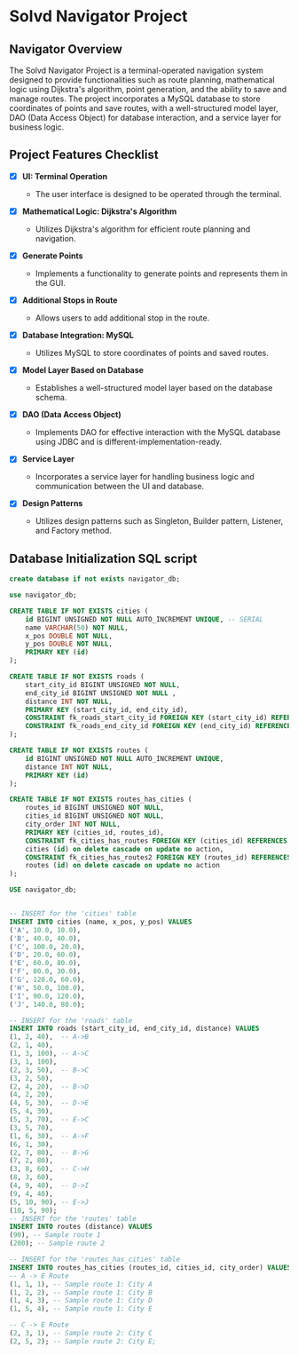 # Solvd Navigator Project

## Navigator Overview
The Solvd Navigator Project is a terminal-operated navigation system designed to provide functionalities such as route planning, mathematical logic using Dijkstra's algorithm, point generation, and the ability to save and manage routes. The project incorporates a MySQL database to store coordinates of points and save routes, with a well-structured model layer, DAO (Data Access Object) for database interaction, and a service layer for business logic.

## Project Features Checklist
- [x] **UI: Terminal Operation**
    - The user interface is designed to be operated through the terminal.

- [x] **Mathematical Logic: Dijkstra's Algorithm**
    - Utilizes Dijkstra's algorithm for efficient route planning and navigation.

- [x] **Generate Points**
    - Implements a functionality to generate points and represents them in the GUI.

- [x] **Additional Stops in Route**
    - Allows users to add additional stop in the route.

- [x] **Database Integration: MySQL**
    - Utilizes MySQL to store coordinates of points and saved routes.

- [x] **Model Layer Based on Database**
    - Establishes a well-structured model layer based on the database schema.

- [x] **DAO (Data Access Object)**
    - Implements DAO for effective interaction with the MySQL database using JDBC and is different-implementation-ready.

- [x] **Service Layer**
    - Incorporates a service layer for handling business logic and communication between the UI and database.

- [x] **Design Patterns**
    - Utilizes design patterns such as Singleton, Builder pattern, Listener, and Factory method.

## Database Initialization SQL script
```sql
create database if not exists navigator_db;

use navigator_db;

CREATE TABLE IF NOT EXISTS cities (
    id BIGINT UNSIGNED NOT NULL AUTO_INCREMENT UNIQUE, -- SERIAL
    name VARCHAR(50) NOT NULL,
    x_pos DOUBLE NOT NULL,
    y_pos DOUBLE NOT NULL,
    PRIMARY KEY (id)
);

CREATE TABLE IF NOT EXISTS roads (
    start_city_id BIGINT UNSIGNED NOT NULL,
    end_city_id BIGINT UNSIGNED NOT NULL ,
    distance INT NOT NULL,
    PRIMARY KEY (start_city_id, end_city_id),
    CONSTRAINT fk_roads_start_city_id FOREIGN KEY (start_city_id) REFERENCES cities(id) on delete cascade on update no action,
    CONSTRAINT fk_roads_end_city_id FOREIGN KEY (end_city_id) REFERENCES cities(id) on delete cascade on update no action
);

CREATE TABLE IF NOT EXISTS routes (
    id BIGINT UNSIGNED NOT NULL AUTO_INCREMENT UNIQUE,
    distance INT NOT NULL,
    PRIMARY KEY (id)
);

CREATE TABLE IF NOT EXISTS routes_has_cities (
	routes_id BIGINT UNSIGNED NOT NULL,
    cities_id BIGINT UNSIGNED NOT NULL,
	city_order INT NOT NULL,
    PRIMARY KEY (cities_id, routes_id),
    CONSTRAINT fk_cities_has_routes FOREIGN KEY (cities_id) REFERENCES
	cities (id) on delete cascade on update no action,
    CONSTRAINT fk_cities_has_routes2 FOREIGN KEY (routes_id) REFERENCES
	routes (id) on delete cascade on update no action
);

USE navigator_db;


-- INSERT for the 'cities' table
INSERT INTO cities (name, x_pos, y_pos) VALUES
('A', 10.0, 10.0),
('B', 40.0, 40.0),
('C', 100.0, 20.0),
('D', 20.0, 60.0),
('E', 60.0, 80.0),
('F', 80.0, 30.0),
('G', 120.0, 60.0),
('H', 50.0, 100.0),
('I', 90.0, 120.0),
('J', 140.0, 80.0);

-- INSERT for the 'roads' table
INSERT INTO roads (start_city_id, end_city_id, distance) VALUES
(1, 2, 40),  -- A->B
(2, 1, 40),
(1, 3, 100), -- A->C
(3, 1, 100),
(2, 3, 50),  -- B->C
(3, 2, 50),
(2, 4, 20),  -- B->D
(4, 2, 20),
(4, 5, 30),  -- D->E
(5, 4, 30),
(5, 3, 70),  -- E->C
(3, 5, 70),
(1, 6, 30),  -- A->F
(6, 1, 30),
(2, 7, 80),  -- B->G
(7, 2, 80),
(3, 8, 60),  -- C->H
(8, 3, 60),
(4, 9, 40),  -- D->I
(9, 4, 40),
(5, 10, 90), -- E->J
(10, 5, 90);
-- INSERT for the 'routes' table
INSERT INTO routes (distance) VALUES
(90), -- Sample route 1
(200); -- Sample route 2

-- INSERT for the 'routes_has_cities' table
INSERT INTO routes_has_cities (routes_id, cities_id, city_order) VALUES
-- A -> E Route
(1, 1, 1), -- Sample route 1: City A
(1, 2, 2), -- Sample route 1: City B
(1, 4, 3), -- Sample route 1: City D
(1, 5, 4), -- Sample route 1: City E

-- C -> E Route
(2, 3, 1), -- Sample route 2: City C
(2, 5, 2); -- Sample route 2: City E;
```